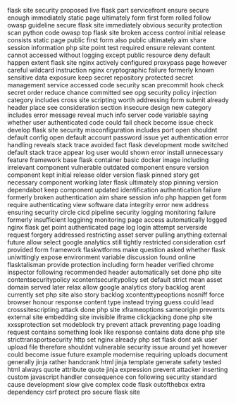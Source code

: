 flask site security proposed live flask part servicefront ensure secure enough immediately static page ultimately form first form rolled follow owasp guideline secure flask site immediately obvious security protection scan python code owasp top flask site broken access control initial release consists static page public first form also public ultimately aim share session information php site point test required ensure relevant content cannot accessed without logging except public resource deny default happen extent flask site nginx actively configured proxypass page however careful wildcard instruction nginx cryptographic failure formerly known sensitive data exposure keep secret repository protected secret management service accessed code security scan precommit hook check secret order reduce chance committed see opg security policy injection category includes cross site scripting worth addressing form submit already header place see consideration section insecure design new category includes error message reveal much info server code variable saying whether user authenticated code could fail check become issue check develop flask site security misconfiguration includes port open shouldnt default config open default account password issue yet authentication error handling reveals stack trace avoided fact flask development mode switched default stack trace appear log user would shown error install unnecessary feature framework base flask container basic docker image including irrelevant component vulnerable outdated component ensure version component kept initial release older version flask pinned story get necessary component working later flask ultimately stop pinning version dependabot keep component updated identification authentication failure formerly broken authentication aim share session info php happen get form require authenticating view software data integrity error new address ensuring security circle cicd pipeline security logging monitoring failure formerly insufficient logginng monitoring page access automatically logged nginx flask get point authenticated page log login attempt serverside request forgery addressed restricting asset server pulling anything external future allow select google analytics still tightly restricted consideration csrf provided form framework flaskwtforms make question asked whether flask uniwttingly expose environment variable discussion found online flasktalisman provide protection including form header verified chrome inspector following recommended header automatically set done php site contentsecuritypolicy xcontentsecuritypolicy set default strict mean asset domain served later relax allow google analytics story backlog arent currently set php site also story backlog xcontenttypeoptions nosniff force browser honour response content type instead trying guess could lead crosssitescripting attack done php site xframeoptions sameorigin prevents external site embedding site invisible iframe clickjacking done php site xxssprotection set modeblock try prevent attack preventing page loading request contains something look like response contains data done php site stricttransportsecurity http set nginx already php set flask dont ask user upload file therefore shouldnt vulnerable security issue around yet however could become issue future example modernise requiring uploads document generally jinja rather handcrank html jinja template generate safety tested html always quote attribute quote jinja expression prevent attacker inserting custom javascript handler consequence con following security standard cause development slow give complex code flask outofthebox extra dependency csrf protect pro secure flask site